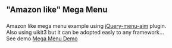 ## "Amazon like" Mega Menu
###
Amazon like mega menu example using <a href="https://github.com/kamens/jQuery-menu-aim" target="_blank">jQuery-menu-aim</a> plugin. <br />
Also using uikit3 but it can be adopted easly to any framework...<br />
See demo <a href="https://lokomotivan.github.io/mega-menu/" target="_blank">Mega Menu Demo</a>

